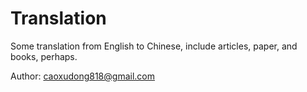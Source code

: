 Translation
===========

Some translation from English to Chinese, include articles, paper, and books, perhaps.

Author: caoxudong818@gmail.com